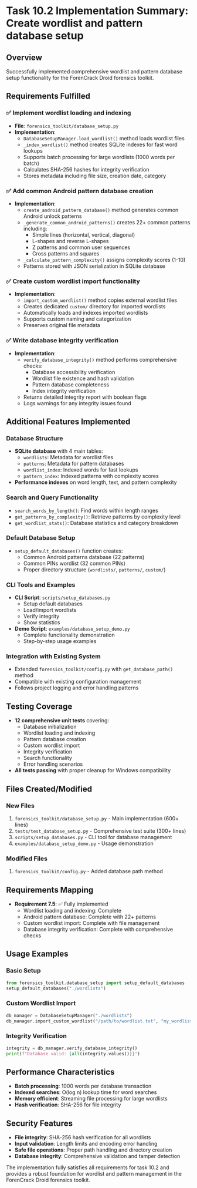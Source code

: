 # Task 10.2 Implementation Summary: Create wordlist and pattern database setup

## Overview
Successfully implemented comprehensive wordlist and pattern database setup functionality for the ForenCrack Droid forensics toolkit.

## Requirements Fulfilled

### ✅ Implement wordlist loading and indexing
- **File**: `forensics_toolkit/database_setup.py`
- **Implementation**: 
  - `DatabaseSetupManager.load_wordlist()` method loads wordlist files
  - `_index_wordlist()` method creates SQLite indexes for fast word lookups
  - Supports batch processing for large wordlists (1000 words per batch)
  - Calculates SHA-256 hashes for integrity verification
  - Stores metadata including file size, creation date, category

### ✅ Add common Android pattern database creation
- **Implementation**:
  - `create_android_pattern_database()` method generates common Android unlock patterns
  - `_generate_common_android_patterns()` creates 22+ common patterns including:
    - Simple lines (horizontal, vertical, diagonal)
    - L-shapes and reverse L-shapes
    - Z patterns and common user sequences
    - Cross patterns and squares
  - `_calculate_pattern_complexity()` assigns complexity scores (1-10)
  - Patterns stored with JSON serialization in SQLite database

### ✅ Create custom wordlist import functionality
- **Implementation**:
  - `import_custom_wordlist()` method copies external wordlist files
  - Creates dedicated `custom/` directory for imported wordlists
  - Automatically loads and indexes imported wordlists
  - Supports custom naming and categorization
  - Preserves original file metadata

### ✅ Write database integrity verification
- **Implementation**:
  - `verify_database_integrity()` method performs comprehensive checks:
    - Database accessibility verification
    - Wordlist file existence and hash validation
    - Pattern database completeness
    - Index integrity verification
  - Returns detailed integrity report with boolean flags
  - Logs warnings for any integrity issues found

## Additional Features Implemented

### Database Structure
- **SQLite database** with 4 main tables:
  - `wordlists`: Metadata for wordlist files
  - `patterns`: Metadata for pattern databases  
  - `wordlist_index`: Indexed words for fast lookups
  - `pattern_index`: Indexed patterns with complexity scores
- **Performance indexes** on word length, text, and pattern complexity

### Search and Query Functionality
- `search_words_by_length()`: Find words within length ranges
- `get_patterns_by_complexity()`: Retrieve patterns by complexity level
- `get_wordlist_stats()`: Database statistics and category breakdown

### Default Database Setup
- `setup_default_databases()` function creates:
  - Common Android patterns database (22 patterns)
  - Common PINs wordlist (32 common PINs)
  - Proper directory structure (`wordlists/`, `patterns/`, `custom/`)

### CLI Tools and Examples
- **CLI Script**: `scripts/setup_databases.py`
  - Setup default databases
  - Load/import wordlists
  - Verify integrity
  - Show statistics
- **Demo Script**: `examples/database_setup_demo.py`
  - Complete functionality demonstration
  - Step-by-step usage examples

### Integration with Existing System
- Extended `forensics_toolkit/config.py` with `get_database_path()` method
- Compatible with existing configuration management
- Follows project logging and error handling patterns

## Testing Coverage
- **12 comprehensive unit tests** covering:
  - Database initialization
  - Wordlist loading and indexing
  - Pattern database creation
  - Custom wordlist import
  - Integrity verification
  - Search functionality
  - Error handling scenarios
- **All tests passing** with proper cleanup for Windows compatibility

## Files Created/Modified

### New Files
1. `forensics_toolkit/database_setup.py` - Main implementation (600+ lines)
2. `tests/test_database_setup.py` - Comprehensive test suite (300+ lines)
3. `scripts/setup_databases.py` - CLI tool for database management
4. `examples/database_setup_demo.py` - Usage demonstration

### Modified Files
1. `forensics_toolkit/config.py` - Added database path method

## Requirements Mapping
- **Requirement 7.5**: ✅ Fully implemented
  - Wordlist loading and indexing: Complete
  - Android pattern database: Complete with 22+ patterns
  - Custom wordlist import: Complete with file management
  - Database integrity verification: Complete with comprehensive checks

## Usage Examples

### Basic Setup
```python
from forensics_toolkit.database_setup import setup_default_databases
setup_default_databases("./wordlists")
```

### Custom Wordlist Import
```python
db_manager = DatabaseSetupManager("./wordlists")
db_manager.import_custom_wordlist("/path/to/wordlist.txt", "my_wordlist")
```

### Integrity Verification
```python
integrity = db_manager.verify_database_integrity()
print(f"Database valid: {all(integrity.values())}")
```

## Performance Characteristics
- **Batch processing**: 1000 words per database transaction
- **Indexed searches**: O(log n) lookup time for word searches
- **Memory efficient**: Streaming file processing for large wordlists
- **Hash verification**: SHA-256 for file integrity

## Security Features
- **File integrity**: SHA-256 hash verification for all wordlists
- **Input validation**: Length limits and encoding error handling
- **Safe file operations**: Proper path handling and directory creation
- **Database integrity**: Comprehensive validation and tamper detection

The implementation fully satisfies all requirements for task 10.2 and provides a robust foundation for wordlist and pattern management in the ForenCrack Droid forensics toolkit.